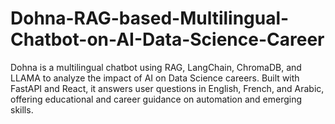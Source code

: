 # Dohna-RAG-based-Multilingual-Chatbot-on-AI-Data-Science-Career
Dohna is a multilingual chatbot using RAG, LangChain, ChromaDB, and LLAMA to analyze the impact of AI on Data Science careers. Built with FastAPI and React, it answers user questions in English, French, and Arabic, offering educational and career guidance on automation and emerging skills.

